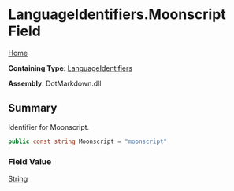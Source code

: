 # LanguageIdentifiers\.Moonscript Field

[Home](../../../README.md)

**Containing Type**: [LanguageIdentifiers](../README.md)

**Assembly**: DotMarkdown\.dll

## Summary

Identifier for Moonscript\.

```csharp
public const string Moonscript = "moonscript"
```

### Field Value

[String](https://docs.microsoft.com/en-us/dotnet/api/system.string)

